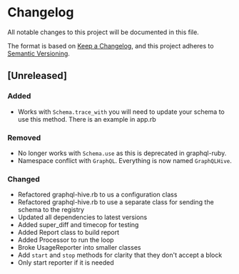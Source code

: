 # Changelog

All notable changes to this project will be documented in this file.

The format is based on [Keep a Changelog](https://keepachangelog.com/en/1.1.0/),
and this project adheres to [Semantic Versioning](https://semver.org/spec/v2.0.0.html).

## [Unreleased]

### Added
- Works with `Schema.trace_with` you will need to update your schema to use this method. There is an example in app.rb

### Removed
- No longer works with `Schema.use` as this is deprecated in graphql-ruby.
- Namespace conflict with `GraphQL`. Everything is now named `GraphQLHive`.

### Changed
- Refactored graphql-hive.rb to us a configuration class
- Refactored graphql-hive.rb to use a separate class for sending the schema to the registry
- Updated all dependencies to latest versions
- Added super_diff and timecop for testing
- Added Report class to build report
- Added Processor to run the loop
- Broke UsageReporter into smaller classes
- Add `start` and `stop` methods for clarity that they don't accept a block
- Only start reporter if it is needed
